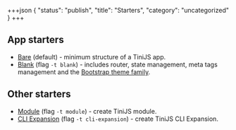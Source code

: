 +++json
{
  "status": "publish",
  "title": "Starters",
  "category": "uncategorized"
}
+++

## App starters

- [Bare](https://github.com/tinijs/bare-starter) (default) - minimum structure of a TiniJS app.
- [Blank](https://github.com/tinijs/blank-starter) (flag `-t blank`) - includes router, state management, meta tags management and the [Bootstrap theme family](/ui).


## Other starters

- [Module](https://github.com/tinijs/module-starter) (flag `-t module`) - create TiniJS module.
- [CLI Expansion](https://github.com/tinijs/cli-expansion-starter) (flag `-t cli-expansion`) - create TiniJS CLI Expansion.
